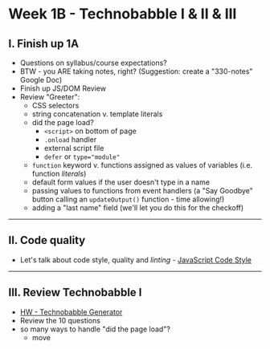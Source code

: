# Week 1B - Technobabble I & II & III

## I. Finish up 1A
- Questions on syllabus/course expectations?
- BTW - you ARE taking notes, right? (Suggestion: create a "330-notes" Google Doc) 
- Finish up JS/DOM Review
- Review "Greeter":
  - CSS selectors
  - string concatenation v. template literals
  - did the page load?
    - `<script>` on bottom of page
    - `.onload` handler
    - external script file
    - `defer` or `type="module"`
  - `function` keyword v. functions assigned as values of variables (i.e. function *literals*)
  - default form values if the user doesn't type in a name
  - passing values to functions from event handlers (a "Say Goodbye" button calling an `updateOutput()` function - time allowing!)
  - adding a "last name" field (we'll let you do this for the checkoff)

<hr>

## II. Code quality
  
- Let's talk about code style, quality and *linting* - [JavaScript Code Style](../projects/intro-code-style.md)
  
<hr>

## III. Review Technobabble I
- [HW - Technobabble Generator](https://github.com/tonethar/IGME-330-Master/blob/master/notes/HW-technobabble.md)
- Review the 10 questions
- so many ways to handle "did the page load"?
  - move <script> tag to top and break the code
  - `window.onload` event handler to fix the code
  - move JS to an external file:
    - then add `type=module`
- event *handlers* v. event *listeners*
  - declared functions are "first-class data types" (can be assigned to variables, passed as parameters, returned from functions)
- code refactoring:
  - the `randomElement()` helper function got rid of a lot of duplicated code
  - advantages of using template strings over string concatenation
- meeting [IGME-330 - Course Code Style Requirements](../projects/330-code-style.md)
- quick demo:
  - move the code to an external JS file (done above)
  - move the CSS to an external CSS file
  - embed a font into the page (should be review from 235)

<hr>
 

  
## IV. Start Technobabble II & III

- [HW - Technobabble Generator II](https://github.com/tonethar/IGME-330-Master/blob/master/notes/HW-technobabble-2.md) - improves the user experience, especially on mobile, let's go work on that now
- [HW - Technobabble Generator III](https://github.com/tonethar/IGME-330-Master/blob/master/notes/HW-technobabble-3.md) - adds a new button that appears only on larger screens - see the hints and screenshots - we'll let you do this one on your own

<!--
## I. Overview

- Welcome to day 2! 
- First we'll see if there are any questions about the Technobabble HW, and take a peek at a few submissions
- Then we will continue our review of basic JavaScript and the DOM, and cover the material in the 3rd and 4th videos from last time:
  - see the [Week 1A - JS review notes](week-01A-notes.md#js-review-notes)
  - and [Week 1A - JS review videos](week-01A-notes.md#js-review-video-links)
  - if we don't get to cover all of this material during the class time, you are expected to get this material by watching the video links at the bottom of this page
  - here is the start code for today's demo (and Homework)

**say-hello-2.html**
```html
<!DOCTYPE html>
<html lang="en">
  <head>
    <meta charset="utf-8" />
    <title>Greeter</title>
    <style>
      *{font-size:1.5em;}
    </style>
  </head>
<body>
  <button>Click Me!</button>
  <input id="firstName" placeholder="Type in your name">
  <p id="output">???</p>
  <script>
    'use strict';
  </script>
</body>
</html>
```

<hr>

## II. Homework
- Easy!
- Take the final version of what we created in the last video (the **say-hello-3.html** file):
  - Change the "Click Me" button text to "Hello" 
  - Add a "Last Name" field the user can type into
  - When the user clicks the "Hello" button they will greeted with both their first and last name
  - If no value is entered for the "First Name", the default value will be "James"
  - If no value is entered for the "Last Name", the default value will be "Bond"
  - Add a second button with the text of "Goodbye"
  - When the user clicks the "Goodbye" button, it will function nearly identical to the "Hello" button, except it will display "Goodbye `<firstName>` `<lastName>`"
  - see myCourses dropbox for due date
  - Hints:
    - Because that you now have 2 buttons, you will need to give them unique `id` values
    - Don't forget that id selectors start with a `#`
    - Can you get this done with just *one* function that updates the `#output`, instead of *two*?
  - See screenshot below

<hr>

- Click the "Hello" button:

![screenshot](_images/1B-hello-goodbye-1.png)

<hr>

- Click the "Goodbye" button:

![screenshot](_images/1B-hello-goodbye-2.png)


-->


<hr><hr>

| <-- Previous Unit | Home | Next Unit -->
| --- | --- | --- 
| [**Week 1A notes.md**](01A.md)     |  [**IGME-330 Schedule**](../schedule.md) | [**Week 02A notes.md**](02A.md)
